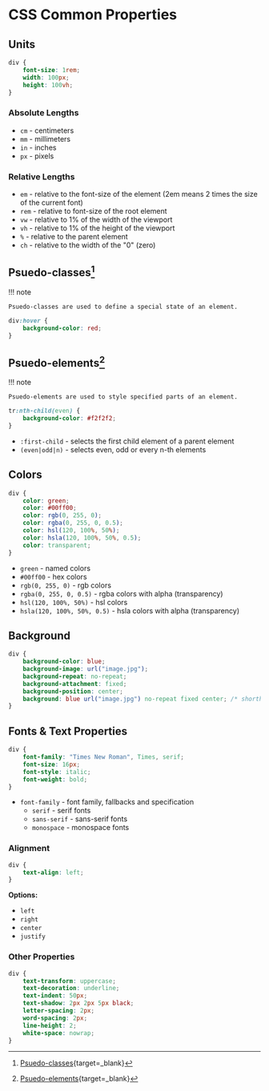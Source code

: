 # CSS Common Properties

## Units

```css
div {
    font-size: 1rem;
    width: 100px;
    height: 100vh;
}
```

### Absolute Lengths

-   `cm` - centimeters
-   `mm` - millimeters
-   `in` - inches
-   `px` - pixels

### Relative Lengths

-   `em` - relative to the font-size of the element (2em means 2 times the size of the current font)
-   `rem` - relative to font-size of the root element
-   `vw` - relative to 1% of the width of the viewport
-   `vh` - relative to 1% of the height of the viewport
-   `%` - relative to the parent element
-   `ch` - relative to the width of the "0" (zero)

## Psuedo-classes[^1]

!!! note

    Psuedo-classes are used to define a special state of an element.

```css
div:hover {
    background-color: red;
}
```

## Psuedo-elements[^2]

!!! note

    Psuedo-elements are used to style specified parts of an element.

```css
tr:nth-child(even) {
    background-color: #f2f2f2;
}
```

-   `:first-child` - selects the first child element of a parent element
-   `(even|odd|n)` - selects even, odd or every n-th elements

## Colors

```css
div {
    color: green;
    color: #00ff00;
    color: rgb(0, 255, 0);
    color: rgba(0, 255, 0, 0.5);
    color: hsl(120, 100%, 50%);
    color: hsla(120, 100%, 50%, 0.5);
    color: transparent;
}
```

-   `green` - named colors
-   `#00ff00` - hex colors
-   `rgb(0, 255, 0)` - rgb colors
-   `rgba(0, 255, 0, 0.5)` - rgba colors with alpha (transparency)
-   `hsl(120, 100%, 50%)` - hsl colors
-   `hsla(120, 100%, 50%, 0.5)` - hsla colors with alpha (transparency)

## Background

```css
div {
    background-color: blue;
    background-image: url("image.jpg");
    background-repeat: no-repeat;
    background-attachment: fixed;
    background-position: center;
    background: blue url("image.jpg") no-repeat fixed center; /* shorthand */
}
```

## Fonts & Text Properties

```css
div {
    font-family: "Times New Roman", Times, serif;
    font-size: 16px;
    font-style: italic;
    font-weight: bold;
}
```

-   `font-family` - font family, fallbacks and specification
    -   `serif` - serif fonts
    -   `sans-serif` - sans-serif fonts
    -   `monospace` - monospace fonts

### Alignment

```css
div {
    text-align: left;
}
```

**Options:**

-   `left`
-   `right`
-   `center`
-   `justify`

### Other Properties

```css
div {
    text-transform: uppercase;
    text-decoration: underline;
    text-indent: 50px;
    text-shadow: 2px 2px 5px black;
    letter-spacing: 2px;
    word-spacing: 2px;
    line-height: 2;
    white-space: nowrap;
}
```

[^1]: [Psuedo-classes](https://www.w3schools.com/css/css_pseudo_classes.asp){target=\_blank}
[^2]: [Psuedo-elements](https://www.w3schools.com/css/css_pseudo_elements.asp){target=\_blank}
